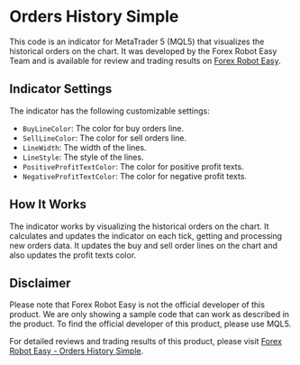 # Orders History Simple

This code is an indicator for MetaTrader 5 (MQL5) that visualizes the historical orders on the chart. It was developed by the Forex Robot Easy Team and is available for review and trading results on [Forex Robot Easy](https://forexroboteasy.com/forex-robot-review/orders-history-simple-review-visualize-forex-entry-exit-points/).

## Indicator Settings
The indicator has the following customizable settings:

- `BuyLineColor`: The color for buy orders line.
- `SellLineColor`: The color for sell orders line.
- `LineWidth`: The width of the lines.
- `LineStyle`: The style of the lines.
- `PositiveProfitTextColor`: The color for positive profit texts.
- `NegativeProfitTextColor`: The color for negative profit texts.

## How It Works
The indicator works by visualizing the historical orders on the chart. It calculates and updates the indicator on each tick, getting and processing new orders data. It updates the buy and sell order lines on the chart and also updates the profit texts color.

## Disclaimer
Please note that Forex Robot Easy is not the official developer of this product. We are only showing a sample code that can work as described in the product. To find the official developer of this product, please use MQL5.

For detailed reviews and trading results of this product, please visit [Forex Robot Easy - Orders History Simple](https://forexroboteasy.com/forex-robot-review/orders-history-simple-review-visualize-forex-entry-exit-points/).
